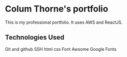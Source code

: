 # Colum Thorne's portfolio

This is my professional portfolio.  It uses AWS and ReactJS.

## Technologies Used
Git and github
SSH
html
css
Font Awsome
Google Fonts
